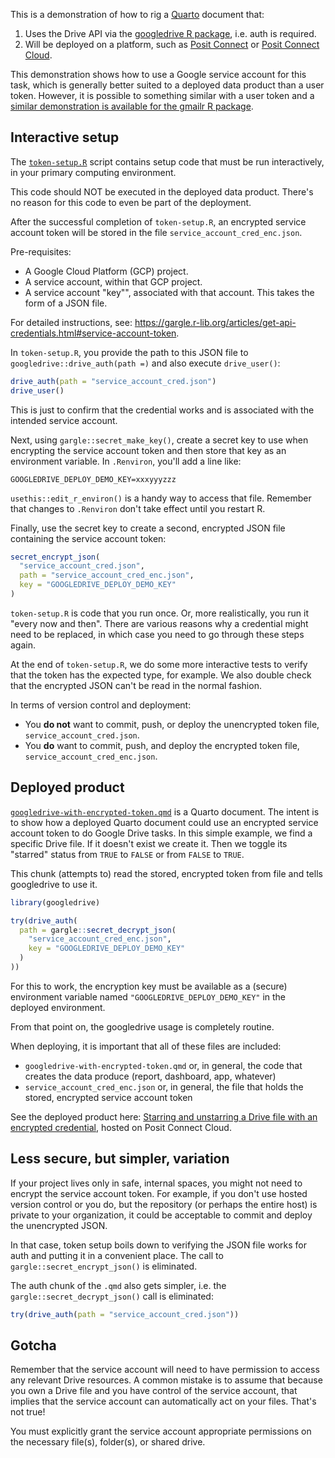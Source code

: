 This is a demonstration of how to rig a [Quarto](https://quarto.org/) document that:

1. Uses the Drive API via the [googledrive R package](https://googledrive.tidyverse.org/),
   i.e. auth is required.
2. Will be deployed on a platform, such as [Posit Connect](https://posit.co/products/enterprise/connect/) or [Posit Connect Cloud](https://connect.posit.cloud/).

This demonstration shows how to use a Google service account for this task, which is generally better suited to a deployed data product than a user token.
However, it is possible to something similar with a user token and a [similar demonstration is available for the gmailr R package](https://github.com/r-lib/gmailr/blob/main/inst/deployed-token-demo/README.md).

## Interactive setup

The [`token-setup.R`](token-setup.R) script contains setup code that must be run interactively, in your primary computing environment.

This code should NOT be executed in the deployed data product.
There's no reason for this code to even be part of the deployment.

After the successful completion of `token-setup.R`, an encrypted service account token will be stored in the file `service_account_cred_enc.json`.

Pre-requisites:

* A Google Cloud Platform (GCP) project.
* A service account, within that GCP project.
* A service account "key"", associated with that account.
  This takes the form of a JSON file.
  
For detailed instructions, see: <https://gargle.r-lib.org/articles/get-api-credentials.html#service-account-token>.

In `token-setup.R`, you provide the path to this JSON file to `googledrive::drive_auth(path =)` and also execute `drive_user()`:

```r
drive_auth(path = "service_account_cred.json")
drive_user()
```

This is just to confirm that the credential works and is associated with the intended service account.

Next, using `gargle::secret_make_key()`, create a secret key to use when encrypting the service account token and then store that key as an environment variable. In `.Renviron`, you'll add a line like:

```
GOOGLEDRIVE_DEPLOY_DEMO_KEY=xxxyyyzzz
```

`usethis::edit_r_environ()` is a handy way to access that file.
Remember that changes to `.Renviron` don't take effect until you restart R.

Finally, use the secret key to create a second, encrypted JSON file containing the service account token:

```r
secret_encrypt_json(
  "service_account_cred.json",
  path = "service_account_cred_enc.json",
  key = "GOOGLEDRIVE_DEPLOY_DEMO_KEY"
)
```

`token-setup.R` is code that you run once.
Or, more realistically, you run it "every now and then".
There are various reasons why a credential might need to be replaced, in which case you need to go through these steps again.

At the end of `token-setup.R`, we do some more interactive tests to verify that the token has the expected type, for example.
We also double check that the encrypted JSON can't be read in the normal fashion.

In terms of version control and deployment:

* You **do not** want to commit, push, or deploy the unencrypted token file, `service_account_cred.json`.
* You **do** want to commit, push, and deploy the encrypted token file, `service_account_cred_enc.json`.

## Deployed product

[`googledrive-with-encrypted-token.qmd`](googledrive-with-encrypted-token.qmd) is a Quarto document.
The intent is to show how a deployed Quarto document could use an encrypted service account token to do Google Drive tasks.
In this simple example, we find a specific Drive file.
If it doesn't exist we create it.
Then we toggle its "starred" status from `TRUE` to `FALSE` or from `FALSE` to `TRUE`.

This chunk (attempts to) read the stored, encrypted token from file and tells googledrive to use it.

```r
library(googledrive)

try(drive_auth(
  path = gargle::secret_decrypt_json(
    "service_account_cred_enc.json",
    key = "GOOGLEDRIVE_DEPLOY_DEMO_KEY"
  )
))
```

For this to work, the encryption key must be available as a (secure) environment variable named `"GOOGLEDRIVE_DEPLOY_DEMO_KEY"` in the deployed environment.

From that point on, the googledrive usage is completely routine.

When deploying, it is important that all of these files are included:

* `googledrive-with-encrypted-token.qmd` or, in general, the code that creates
  the data produce (report, dashboard, app, whatever)
* `service_account_cred_enc.json` or, in general, the file that holds the
  stored, encrypted service account token

See the deployed product here: [Starring and unstarring a Drive file with an encrypted credential](https://connect.posit.cloud/jennybc/content/01919663-1203-882a-e659-1ac04d713329), hosted on Posit Connect Cloud.

## Less secure, but simpler, variation

If your project lives only in safe, internal spaces, you might not need to encrypt the service account token.
For example, if you don't use hosted version control or you do, but the repository (or perhaps the entire host) is private to your organization, it could be acceptable to commit and deploy the unencrypted JSON.

In that case, token setup boils down to verifying the JSON file works for auth and putting it in a convenient place.
The call to `gargle::secret_encrypt_json()` is eliminated.

The auth chunk of the `.qmd` also gets simpler, i.e. the `gargle::secret_decrypt_json()` call is eliminated:

```r
try(drive_auth(path = "service_account_cred.json"))
```

## Gotcha

Remember that the service account will need to have permission to access any relevant Drive resources.
A common mistake is to assume that because you own a Drive file and you have control of the service account, that implies that the service account can automatically act on your files.
That's not true!

You must explicitly grant the service account appropriate permissions on the necessary file(s), folder(s), or shared drive.
